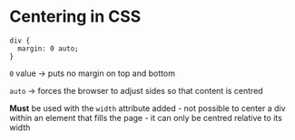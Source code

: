# Centering in CSS

```
div {
  margin: 0 auto;
}
```

`0` value -> puts no margin on top and bottom  

`auto` -> forces the browser to adjust sides so that content is centred  


**Must** be used with the `width` attribute added - not possible to center a div within an element that fills the page - it can only be centred relative to its width 